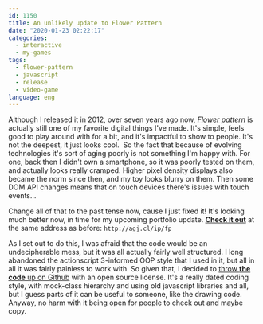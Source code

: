 ```yaml
---
id: 1150
title: An unlikely update to Flower Pattern
date: "2020-01-23 02:22:17"
categories:
  - interactive
  - my-games
tags:
  - flower-pattern
  - javascript
  - release
  - video-game
language: eng
---
```


Although I released it in 2012, over seven years ago now, [_Flower pattern_](/2012/11/flower-pattern/) is actually still one of my favorite digital things I've made. It's simple, feels good to play around with for a bit, and it's impactful to show to people. It's not the deepest, it just looks cool.  So the fact that because of evolving technologies it's sort of aging poorly is not something I'm happy with. For one, back then I didn't own a smartphone, so it was poorly tested on them, and actually looks really cramped. Higher pixel density displays also became the norm since then, and my toy looks blurry on them. Then some DOM API changes means that on touch devices there's issues with touch events…

Change all of that to the past tense now, cause I just fixed it! It's looking much better now, in time for my upcoming portfolio update. **[Check it out](http://agj.cl/ip/fp)** at the same address as before: `http://agj.cl/ip/fp`

As I set out to do this, I was afraid that the code would be an undecipherable mess, but it was all actually fairly well structured. I long abandoned the actionscript 3-informed OOP style that I used in it, but all in all it was fairly painless to work with. So given that, I decided to [throw **the code** up on Github](https://github.com/agj/flowerpattern/) with an open source license. It's a really dated coding style, with mock-class hierarchy and using old javascript libraries and all, but I guess parts of it can be useful to someone, like the drawing code. Anyway, no harm with it being open for people to check out and maybe copy.
